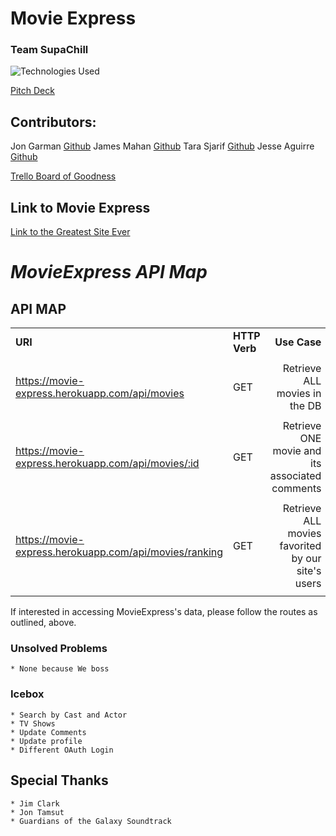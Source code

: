 # Movie Express
### Team SupaChill

![Technologies Used](https://i.imgur.com/V5wbqox.png)


[Pitch Deck](https://docs.google.com/presentation/d/1Z-ng_6QpUF0pMHOfKNxfRfOLiK-uaXYOyxv94g3kKgI/edit)


## Contributors:
Jon Garman [Github](https://github.com/jonegarm2)
James Mahan [Github](https://github.com/jcmahan)
Tara Sjarif [Github](https://github.com/mhsjarif)
Jesse Aguirre [Github](https://github.com/Jaguirre123)

[Trello Board of Goodness](https://trello.com/b/A1ViE8Rq/movieexpress)

## Link to Movie Express
[Link to the Greatest Site Ever](https://movie-express.herokuapp.com/)

# *MovieExpress API Map*

## API MAP
| | | |
| :---         |    ---       | ---:
|**URI**|**HTTP Verb**|**Use Case**|
| | | |
| https://movie-express.herokuapp.com/api/movies | GET | Retrieve ALL movies in the DB |
| | | |
| https://movie-express.herokuapp.com/api/movies/:id | GET | Retrieve ONE movie and its associated comments|
| | | |
| https://movie-express.herokuapp.com/api/movies/ranking	  | GET | Retrieve ALL movies favorited by our site's users |
||||

If interested in accessing MovieExpress's data, please follow the routes as outlined, above.


### Unsolved Problems
    * None because We boss

### Icebox
    * Search by Cast and Actor
    * TV Shows
    * Update Comments
    * Update profile
    * Different OAuth Login

## Special Thanks
    * Jim Clark
    * Jon Tamsut
    * Guardians of the Galaxy Soundtrack

